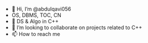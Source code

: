 - 👋 Hi, I’m @abdulqavi056
- OS, DBMS, TOC, CN 
- 🌱 DS & Algo in C++
- 💞️ I’m looking to collaborate on projects related to C++
- 📫 How to reach me 

<!---
dbrider05/dbrider05 is a ✨ special ✨ repository because its `README.md` (this file) appears on your GitHub profile.
You can click the Preview link to take a look at your changes.
--->
